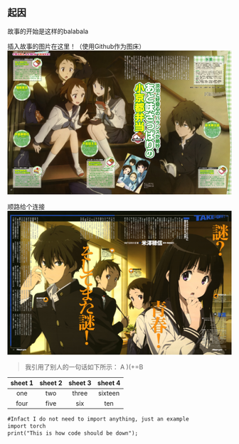 ## 起因

故事的开始是这样的balabala

插入故事的图片在这里！（使用Github作为图床）
![一号图](https://github.com/knightsummon/testing-how-to-create-a-repository/blob/main/hyouka%201.jpg)

顺路给个连接
![二号图](https://github.com/knightsummon/testing-how-to-create-a-repository/blob/main/hyouka%202.jpg)

>我引用了别人的一句话如下所示：
>A )(+=B

|sheet 1|sheet 2|sheet 3|sheet 4|
|:-:|:-:|:-:|:-:|
|one|two|three|sixteen|
|four|five|six|ten|  
  
  
  
  
```
#Infact I do not need to import anything, just an example
import torch
print("This is how code should be down");
```
